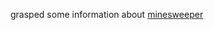 grasped some information about [minesweeper](https://github.com/BHAGYASREE200/DOCUMENTATION-OF-ALWAYS-BE-ALERT/blob/main/classworkday2.md)
